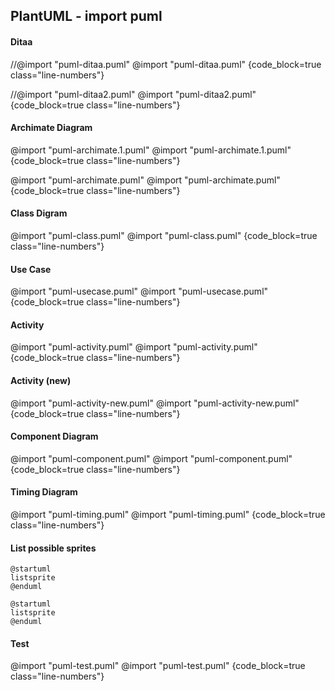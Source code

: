 ## PlantUML - import puml

#### Ditaa
//@import "puml-ditaa.puml"
@import "puml-ditaa.puml" {code_block=true class="line-numbers"}

//@import "puml-ditaa2.puml"
@import "puml-ditaa2.puml" {code_block=true class="line-numbers"}


#### Archimate Diagram
@import "puml-archimate.1.puml"
@import "puml-archimate.1.puml" {code_block=true class="line-numbers"}

@import "puml-archimate.puml"
@import "puml-archimate.puml" {code_block=true class="line-numbers"}

#### Class Digram
@import "puml-class.puml"
@import "puml-class.puml" {code_block=true class="line-numbers"}

#### Use Case
@import "puml-usecase.puml"
@import "puml-usecase.puml" {code_block=true class="line-numbers"}

#### Activity
@import "puml-activity.puml"
@import "puml-activity.puml" {code_block=true class="line-numbers"}

#### Activity (new)
@import "puml-activity-new.puml"
@import "puml-activity-new.puml" {code_block=true class="line-numbers"}

#### Component Diagram
@import "puml-component.puml"
@import "puml-component.puml" {code_block=true class="line-numbers"}

#### Timing Diagram
@import "puml-timing.puml"
@import "puml-timing.puml" {code_block=true class="line-numbers"}

#### List possible sprites
```plantuml
@startuml
listsprite
@enduml
```

```plantuml {code_block=true class="line-numbers"}
@startuml
listsprite
@enduml
```

#### Test
@import "puml-test.puml"
@import "puml-test.puml" {code_block=true class="line-numbers"}
